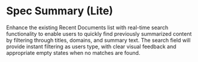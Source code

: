 # Spec Summary (Lite)

Enhance the existing Recent Documents list with real-time search functionality to enable users to quickly find previously summarized content by filtering through titles, domains, and summary text. The search field will provide instant filtering as users type, with clear visual feedback and appropriate empty states when no matches are found.
